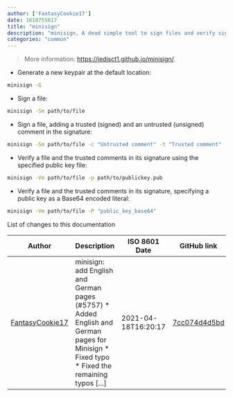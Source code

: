 ```yaml
---
author: ['FantasyCookie17']
date: 1618755617
title: "minisign"
description: "minisign, A dead simple tool to sign files and verify signatures."
categories: "common"
---
```

> More information: <https://jedisct1.github.io/minisign/>.

- Generate a new keypair at the default location:

```bash
minisign -G
```

- Sign a file:

```bash
minisign -Sm path/to/file
```

- Sign a file, adding a trusted (signed) and an untrusted (unsigned) comment in the signature:

```bash
minisign -Sm path/to/file -c "Untrusted comment" -t "Trusted comment"
```

- Verify a file and the trusted comments in its signature using the specified public key file:

```bash
minisign -Vm path/to/file -p path/to/publickey.pub
```

- Verify a file and the trusted comments in its signature, specifying a public key as a Base64 encoded literal:

```bash
minisign -Vm path/to/file -P "public_key_base64"
```
List of changes to this documentation


Author | Description | ISO 8601 Date | GitHub link
------|-----|-----|-----
[FantasyCookie17](mailto:fantasycookie17@artemislena.eu) | minisign: add English and German pages (#5757) * Added English and German pages for Minisign * Fixed typo * Fixed the remaining typos [...] | 2021-04-18T16:20:17 | [7cc074d4d5bd](https://github.com/tldr-pages/tldr/commit/7cc074d4d5bd336ed4712727069308839a30c2e3)

